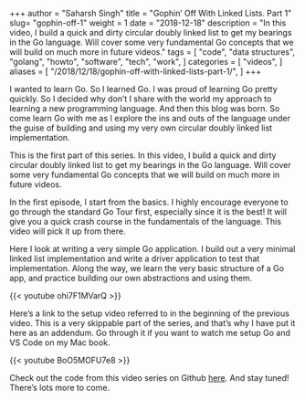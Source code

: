 +++
author = "Saharsh Singh"
title = "Gophin’ Off With Linked Lists. Part 1"
slug= "gophin-off-1"
weight = 1
date = "2018-12-18"
description = "In this video, I build a quick and dirty circular doubly linked list to get my bearings in the Go language. Will cover some very fundamental Go concepts that we will build on much more in future videos."
tags = [
    "code",
    "data structures",
    "golang",
    "howto",
    "software",
    "tech",
    "work",
]
categories = [
    "videos",
]
aliases = [
    "/2018/12/18/gophin-off-with-linked-lists-part-1/",
]
+++

I wanted to learn Go. So I learned Go. I was proud of learning Go pretty quickly. So I decided why don’t I share with the world my approach to learning a new programming language. And then this blog was born. So come learn Go with me as I explore the ins and outs of the language under the guise of building and using my very own circular doubly linked list implementation.

<!--more-->

This is the first part of this series. In this video, I build a quick and dirty circular doubly linked list to get my bearings in the Go language. Will cover some very fundamental Go concepts that we will build on much more in future videos.

In the first episode, I start from the basics. I highly encourage everyone to go through the standard Go Tour first, especially since it is the best! It will give you a quick crash course in the fundamentals of the language. This video will pick it up from there.

Here I look at writing a very simple Go application. I build out a very minimal linked list implementation and write a driver application to test that implementation. Along the way, we learn the very basic structure of a Go app, and practice building our own abstractions and using them.

{{< youtube ohi7F1MVarQ >}}

Here’s a link to the setup video referred to in the beginning of the previous video. This is a very skippable part of the series, and that’s why I have put it here as an addendum. Go through it if you want to watch me setup Go and VS Code on my Mac book.

{{< youtube BoO5MOFU7e8 >}}

Check out the code from this video series on Github [here](https://github.com/saharsh-samples/gophinoff). And stay tuned! There’s lots more to come.